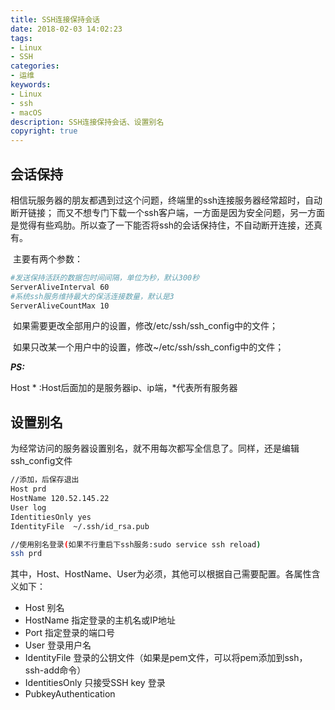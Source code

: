 ```yaml
---
title: SSH连接保持会话
date: 2018-02-03 14:02:23
tags: 
- Linux
- SSH
categories: 
- 运维
keywords: 
- Linux
- ssh
- macOS
description: SSH连接保持会话、设置别名
copyright: true
---
```


## 会话保持	

​	相信玩服务器的朋友都遇到过这个问题，终端里的ssh连接服务器经常超时，自动断开链接； 而又不想专门下载一个ssh客户端，一方面是因为安全问题，另一方面是觉得有些鸡肋。所以查了一下能否将ssh的会话保持住，不自动断开连接，还真有。

​	主要有两个参数：

```bash
#发送保持活跃的数据包时间间隔，单位为秒，默认300秒
ServerAliveInterval 60 
#系统ssh服务维持最大的保活连接数量，默认是3
ServerAliveCountMax 10 
```

​	如果需要更改全部用户的设置，修改/etc/ssh/ssh_config中的文件；

​	如果只改某一个用户中的设置，修改~/etc/ssh/ssh_config中的文件；

***PS:***

Host * :Host后面加的是服务器ip、ip端，*代表所有服务器

## 设置别名

​	为经常访问的服务器设置别名，就不用每次都写全信息了。同样，还是编辑ssh_config文件

```bash
//添加，后保存退出
Host prd
HostName 120.52.145.22
User log
IdentitiesOnly yes
IdentityFile  ~/.ssh/id_rsa.pub

//使用别名登录(如果不行重启下ssh服务:sudo service ssh reload)
ssh prd
```

其中，Host、HostName、User为必须，其他可以根据自己需要配置。各属性含义如下：

- Host 别名
- HostName 指定登录的主机名或IP地址
- Port 指定登录的端口号
- User 登录用户名
- IdentityFile 登录的公钥文件（如果是pem文件，可以将pem添加到ssh，ssh-add命令）
- IdentitiesOnly 只接受SSH key 登录
- PubkeyAuthentication

